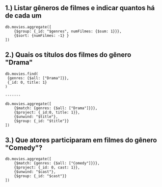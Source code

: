 ## 1.) Listar gêneros de filmes e indicar quantos há de cada um
```
db.movies.aggregate([
    {$group: {_id: "$genres", numFilmes: {$sum: 1}}},
    {$sort: {numFilmes: -1} }
])
```

## 2.) Quais os títulos dos filmes do gênero "Drama"
```
db.movies.find(
 {genres: {$all: ["Drama"]}},
 {_id: 0, title: 1}
)

-------

db.movies.aggregate([
    {$match: {genres: {$all: ["Drama"]}}},
    {$project: {_id:0, title: 1}},
    {$unwind: "$title"},
    {$group: {_id: "$title"}}
])
```

## 3.) Que atores participaram em filmes do gênero "Comedy"?
```
db.movies.aggregate([
    {$match: {genres: {$all: ["Comedy"]}}},
    {$project: {_id: 0, cast: 1}},
    {$unwind: "$cast"},
    {$group: {_id: "$cast"}}
])
```

